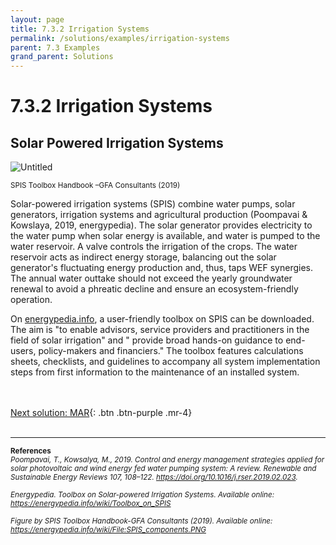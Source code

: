 ```yaml
---
layout: page
title: 7.3.2 Irrigation Systems
permalink: /solutions/examples/irrigation-systems
parent: 7.3 Examples
grand_parent: Solutions
---
```

# **7.3.2 Irrigation Systems**

## **Solar Powered Irrigation Systems**

![Untitled](7%203%202%20Irri%2017bea/Untitled.png)

<p><small>SPIS Toolbox Handbook –GFA Consultants (2019)</p></small>

Solar-powered irrigation systems (SPIS) combine water pumps, solar generators, irrigation systems and agricultural production (Poompavai & Kowslaya, 2019, energypedia). The solar generator provides electricity to the water pump when solar energy is available, and water is pumped to the water reservoir. A valve controls the irrigation of the crops. The water reservoir acts as indirect energy storage, balancing out the solar generator's fluctuating energy production and, thus, taps WEF synergies. The annual water outtake should not exceed the yearly groundwater renewal to avoid a phreatic decline and ensure an ecosystem-friendly operation.

On [energypedia.info](http://energypedia.info/), a user-friendly toolbox on SPIS can be downloaded. The aim is "to enable advisors, service providers and practitioners in the field of solar irrigation" and " provide broad hands-on guidance to end-users, policy-makers and financiers." The toolbox features calculations sheets, checklists, and guidelines to accompany all system implementation steps from first information to the maintenance of an installed system.


<br/> <br/>
[Next solution: MAR](https://waterbender231.github.io/wef-nexus-online-course/solutions/examples/MAR){: .btn .btn-purple .mr-4}
<br/> <br/>


<hr/>
<small><b>References</b> <br>
<i>Poompavai, T., Kowsalya, M., 2019. Control and energy management strategies applied for solar photovoltaic and wind energy fed water pumping system: A review. Renewable and Sustainable Energy Reviews 107, 108–122. <a href="https://doi.org/10.1016/j.rser.2019.02.023">https://doi.org/10.1016/j.rser.2019.02.023</a>.<br>
<br>
Energypedia. Toolbox on Solar-powered Irrigation Systems. Available online: <a href="https://energypedia.info/wiki/Toolbox_on_SPIS">https://energypedia.info/wiki/Toolbox_on_SPIS</a> <br>
<br>
Figure by SPIS Toolbox Handbook-GFA Consultants (2019). Available online: <a href="https://energypedia.info/wiki/File:SPIS_components.PNG">https://energypedia.info/wiki/File:SPIS_components.PNG</a></i></small>